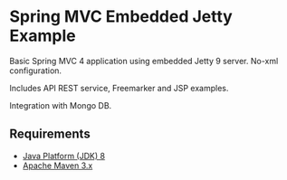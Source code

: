Spring MVC Embedded Jetty Example
=================================

Basic Spring MVC 4 application using embedded Jetty 9 server. No-xml configuration.

Includes API REST service, Freemarker and JSP examples.

Integration with Mongo DB.


Requirements
------------
* [Java Platform (JDK) 8](http://www.oracle.com/technetwork/java/javase/downloads/index.html)
* [Apache Maven 3.x](http://maven.apache.org/)
